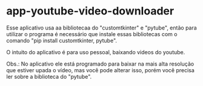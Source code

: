 # app-youtube-video-downloader

Esse aplicativo usa aa bibliotecaa do "customtkinter" e "pytube", então para utilizar o programa é necessário que instale essas bibliotecas com o comando "pip install customtkinter, pytube".

O intuito do aplicativo é para uso pessoal, baixando videos do youtube.

Obs.: No aplicativo ele está programado para baixar na mais alta resolução que estiver upada o vídeo, mas você pode alterar isso, porém você precisa ler sobre a biblioteca do "pytube".
